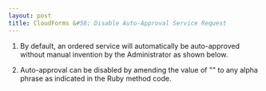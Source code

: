 ```yaml
---
layout: post
title: CloudForms &#58; Disable Auto-Approval Service Request
---
```


1. By default, an ordered service will automatically be auto-approved without manual invention by the Administrator as shown below.

2. Auto-approval can be disabled by amending the value of "" to any alpha phrase as indicated in the Ruby method code. 
